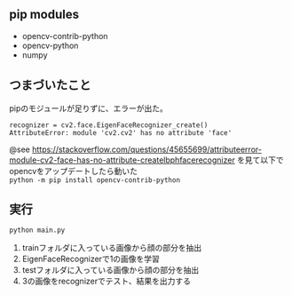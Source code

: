 ## pip modules
+ opencv-contrib-python
+ opencv-python
+ numpy

## つまづいたこと
pipのモジュールが足りずに、エラーが出た。  
```
recognizer = cv2.face.EigenFaceRecognizer_create()
AttributeError: module 'cv2.cv2' has no attribute 'face'
```
@see https://stackoverflow.com/questions/45655699/attributeerror-module-cv2-face-has-no-attribute-createlbphfacerecognizer
を見て以下でopencvをアップデートしたら動いた  
`python -m pip install opencv-contrib-python`  

## 実行
`python main.py`  
1. trainフォルダに入っている画像から顔の部分を抽出
2. EigenFaceRecognizerで1の画像を学習
3. testフォルダに入っている画像から顔の部分を抽出
4. 3の画像をrecognizerでテスト、結果を出力する